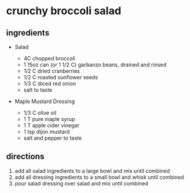 # crunchy broccoli salad

## ingredients

- Salad
    - 4C chopped broccoli
    - 1 15oz can (or 1 1/2 C) garbanzo beans, drained and rinsed
    - 1/2 C dried cranberries
    - 1/2 C roasted sunflower seeds
    - 1/3 C diced red onion
    - salt to taste
    
- Maple Mustard Dressing
    - 1/3 C olive oil
    - 1 T pure maple syrup
    - 1 T apple cider vinegar
    - 1 tsp dijon mustard
    - salt and pepper to taste
    
## directions

1. add all salad ingredients to a large bowl and mix until combined
2. add all dressing ingredients to a small bowl and whisk until combined
3. pour salad dressing over salad and mix until combined
